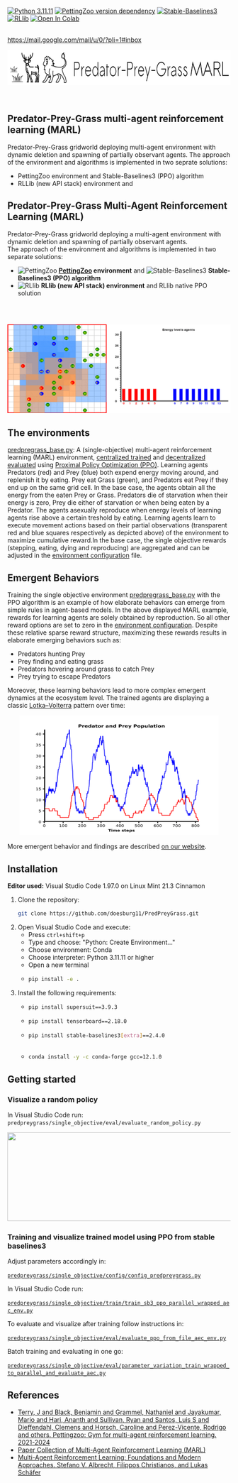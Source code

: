 [![Python 3.11.11](https://img.shields.io/badge/python-3.11.11-blue.svg)](https://www.python.org/downloads/release/python-31111/)
[![PettingZoo version dependency](https://img.shields.io/badge/PettingZoo-v1.24.3-blue)]()
[![Stable-Baselines3](https://img.shields.io/github/v/release/DLR-RM/stable-baselines3?label=Stable-Baselines3)](https://github.com/DLR-RM/stable-baselines3/releases)
[![RLlib](https://img.shields.io/badge/RLlib-v2.43.0-blue)](https://docs.ray.io/en/latest/rllib/)
[![Open In Colab](https://colab.research.google.com/assets/colab-badge.svg)](https://colab.research.google.com/github/doesburg11/PredPreyGrass/blob/main/predpreygrass.ipynb)


</br>https://mail.google.com/mail/u/0/?pli=1#inbox
<p align="center">
    <img src="https://github.com/doesburg11/PredPreyGrass/blob/main/assets/images/readme/predpreygrass.png" width="700" height="80"/> 
</p>
</br>

## Predator-Prey-Grass multi-agent reinforcement learning (MARL)
Predator-Prey-Grass gridworld deploying multi-agent environment with dynamic deletion and spawning of partially observant agents. 
The approach of the environment and algorithms is implemented in two seprate solutions:
- PettingZoo environment and Stable-Baselines3 (PPO) algorithm
- RLLib (new API stack) environment and 

## Predator-Prey-Grass Multi-Agent Reinforcement Learning (MARL)

Predator-Prey-Grass gridworld deploying a multi-agent environment with dynamic deletion and spawning of partially observant agents.  
The approach of the environment and algorithms is implemented in two separate solutions:

- ![PettingZoo](./PettingZoo.svg) **[PettingZoo](https://pettingzoo.farama.org/) environment** and ![Stable-Baselines3](./logo.webp) **Stable-Baselines3 (PPO) algorithm**
- ![RLlib](./rllib-logo.png) **RLlib (new API stack) environment** and RLlib native PPO solution


</br>
</br>
<p align="center">
    <img src="https://github.com/doesburg11/PredPreyGrass/blob/main/assets/gif/predpreygrass.gif" width="1000" height="200"/>
</p>

## The environments
[predpregrass_base.py](https://github.com/doesburg11/PredPreyGrass/blob/main/predpreygrass/single_objective/envs/base_env/predpreygrass_base.py): 
A (single-objective) multi-agent reinforcement learning (MARL) environment, 
[centralized trained](https://github.com/doesburg11/PredPreyGrass/blob/main/predpreygrass/single_objective/train/train_sb3_ppo_parallel_wrapped_aec_env.py) 
and [decentralized evaluated](https://github.com/doesburg11/PredPreyGrass/blob/main/predpreygrass/single_objective/eval/evaluate_ppo_from_file_aec_env.py) 
using [Proximal Policy Optimization (PPO)](https://stable-baselines3.readthedocs.io/en/master/modules/ppo.html). 
Learning agents Predators (red) and Prey (blue) both expend energy moving around, and replenish it by eating. 
Prey eat Grass (green), and Predators eat Prey if they end up on the same grid cell. In the base case, the agents obtain all the energy from the eaten Prey or Grass. 
Predators die of starvation when their energy is zero, Prey die either of starvation or when being eaten by a Predator. 
The agents asexually reproduce when energy levels of learning agents rise above a certain treshold by eating. 
Learning agents learn to execute movement actions based on their partial observations (transparent red and blue squares respectively as depicted above) of the environment 
to maximize cumulative reward.In the base case, the single objective rewards (stepping, eating, dying and reproducing) are aggregated and can be adjusted in the [environment configuration](https://github.com/doesburg11/PredPreyGrass/blob/main/predpreygrass/single_objective/config/config_predpreygrass.py) file. 


## Emergent Behaviors
Training the single objective environment [predpregrass_base.py](https://github.com/doesburg11/PredPreyGrass/blob/main/predpreygrass/single_objective/envs/base_env/predpreygrass_base.py) with the PPO algorithm is an example of how elaborate behaviors can emerge from simple rules in agent-based models. In the above displayed MARL example, rewards for learning agents are solely obtained by reproduction. So all other reward options are set to zero in the [environment configuration](https://github.com/doesburg11/PredPreyGrass/blob/main/predpreygrass/single_objective/config/config_predpreygrass.py). Despite these relative sparse reward structure, maximizing these rewards results in elaborate emerging behaviors such as: 
- Predators hunting Prey 
- Prey finding and eating grass 
- Predators hovering around grass to catch Prey 
- Prey trying to escape Predators

Moreover, these learning behaviors lead to more complex emergent dynamics at the ecosystem level. The trained agents are displaying a classic [Lotka–Volterra](https://en.wikipedia.org/wiki/Lotka%E2%80%93Volterra_equations) pattern over time:

<p align="center">
    <img src="https://github.com/doesburg11/PredPreyGrass/blob/main/assets/images/readme/PredPreyPopulation_episode.png" width="450" height="270"/>
</p>

More emergent behavior and findings are described [on our website](https://www.behaviorpatterns.info/predator-prey-grass-project/).


## Installation

**Editor used:** Visual Studio Code 1.97.0 on Linux Mint 21.3 Cinnamon

1. Clone the repository: 
   ```bash
   git clone https://github.com/doesburg11/PredPreyGrass.git
   ```
2. Open Visual Studio Code and execute:
   - Press `ctrl+shift+p`
   - Type and choose: "Python: Create Environment..."
   - Choose environment: Conda 
   - Choose interpreter: Python 3.11.11 or higher
   - Open a new terminal
   - ```bash
     pip install -e .
     ```
 3. Install the following requirements:  
    -   ```bash 
        pip install supersuit==3.9.3 
        ```
    -   ```bash 
        pip install tensorboard==2.18.0 
        ```
    -   ```bash 
        pip install stable-baselines3[extra]==2.4.0
 
        ```
    -   ```bash
        conda install -y -c conda-forge gcc=12.1.0
        ```
    
## Getting started

### Visualize a random policy
In Visual Studio Code run:
```predpreygrass/single_objective/eval/evaluate_random_policy.py```
</br>
<p align="center">
    <img src="https://github.com/doesburg11/PredPreyGrass/blob/main/assets/gif/predpreygrass_random.gif" width="1000" height="200"/>
</p>


### Training and visualize trained model using PPO from stable baselines3

Adjust parameters accordingly in:

[```predpreygrass/single_objective/config/config_predpreygrass.py```](https://github.com/doesburg11/PredPreyGrass/blob/main/predpreygrass/single_objective/config/config_predpreygrass.py)

In Visual Studio Code run:

[```predpreygrass/single_objective/train/train_sb3_ppo_parallel_wrapped_aec_env.py```](https://github.com/doesburg11/PredPreyGrass/blob/main/predpreygrass/single_objective/train/train_sb3_ppo_parallel_wrapped_aec_env.py)

To evaluate and visualize after training follow instructions in:

[```predpreygrass/single_objective/eval/evaluate_ppo_from_file_aec_env.py```](https://github.com/doesburg11/PredPreyGrass/blob/main/predpreygrass/single_objective/eval/evaluate_ppo_from_file_aec_env.py)

Batch training and evaluating in one go:

[```predpreygrass/single_objective/eval/parameter_variation_train_wrapped_to_parallel_and_evaluate_aec.py```](https://github.com/doesburg11/PredPreyGrass/blob/main/predpreygrass/single_objective/eval/parameter_variation_train_wrapped_to_parallel_and_evaluate_aec.py)

## References

- [Terry, J and Black, Benjamin and Grammel, Nathaniel and Jayakumar, Mario and Hari, Ananth and Sullivan, Ryan and Santos, Luis S and Dieffendahl, Clemens and Horsch, Caroline and Perez-Vicente, Rodrigo and others. Pettingzoo: Gym for multi-agent reinforcement learning. 2021-2024](https://pettingzoo.farama.org/)    
- [Paper Collection of Multi-Agent Reinforcement Learning (MARL)](https://github.com/LantaoYu/MARL-Papers)
- [Multi-Agent Reinforcement Learning: Foundations and Modern Approaches. Stefano V. Albrecht, Filippos Christianos, and Lukas Schäfer](https://www.marl-book.com/download/marl-book.pdf)



